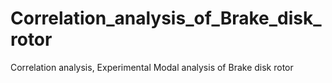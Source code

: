 # Correlation_analysis_of_Brake_disk_rotor
Correlation analysis, Experimental Modal analysis of Brake disk rotor
